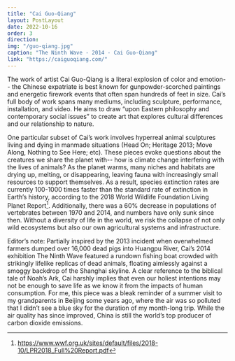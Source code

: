 ```yaml
---
title: "Cai Guo-Qiang"
layout: PostLayout
date: 2022-10-16
order: 3
direction:
img: "/guo-qiang.jpg"
caption: "The Ninth Wave - 2014 - Cai Guo-Qiang"
link: "https://caiguoqiang.com/"
---
```



The work of artist Cai Guo-Qiang is a literal explosion of color and emotion-- the Chinese expatriate is best known for gunpowder-scorched paintings and energetic firework events that often span hundreds of feet in size. Cai’s full body of work spans many mediums, including sculpture, performance, installation, and video. He aims to draw “upon Eastern philosophy and contemporary social issues” to create art that explores cultural differences and our relationship to nature.

One particular subset of Cai’s work involves hyperreal animal sculptures living and dying in manmade situations (Head On; Heritage 2013; Move Along, Nothing to See Here; etc). These pieces evoke questions about the creatures we share the planet with-- how is climate change interfering with the lives of animals? As the planet warms, many niches and habitats are drying up, melting, or disappearing, leaving fauna with increasingly small resources to support themselves. As a result, species extinction rates are currently 100-1000 times faster than the standard rate of extinction in Earth’s history, according to the 2018 World Wildlife Foundation Living Planet Report[^1]. Additionally, there was a 60% decrease in populations of vertebrates between 1970 and 2014, and numbers have only sunk since then. Without a diversity of life in the world, we risk the collapse of not only wild ecosystems but also our own agricultural systems and infrastructure.

Editor’s note: Partially inspired by the 2013 incident when overwhelmed farmers dumped over 16,000 dead pigs into Huangpu River, Cai’s 2014 exhibition The Ninth Wave featured a rundown fishing boat crowded with strikingly lifelike replicas of dead animals, floating aimlessly against a smoggy backdrop of the Shanghai skyline. A clear reference to the biblical tale of Noah’s Ark, Cai harshly implies that even our holiest intentions may not be enough to save life as we know it from the impacts of human consumption. For me, this piece was a bleak reminder of a summer visit to my grandparents in Beijing some years ago, where the air was so polluted that I didn’t see a blue sky for the duration of my month-long trip. While the air quality has since improved, China is still the world’s top producer of carbon dioxide emissions.

[^1]: <https://www.wwf.org.uk/sites/default/files/2018-10/LPR2018_Full%20Report.pdf>